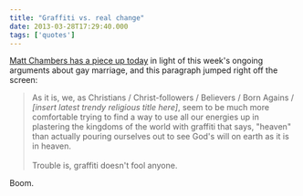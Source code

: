 ```yaml
---
title: "Graffiti vs. real change"
date: 2013-03-28T17:29:40.000
tags: ['quotes']
---
```


[Matt Chambers has a piece up today](https://ethoshift.squarespace.com/ethoshift-1/4cintbue7cox8sczeoizn5bk6bul0k) in light of this week's ongoing arguments about gay marriage, and this paragraph jumped right off the screen:

> As it is, we, as Christians / Christ-followers / Believers / Born Agains / _\[insert latest trendy religious title here\]_, seem to be much more comfortable trying to find a way to use all our energies up in plastering the kingdoms of the world with graffiti that says, "heaven" than actually pouring ourselves out to see God's will on earth as it is in heaven.  
> <br/>
> Trouble is, graffiti doesn't fool anyone.

Boom.
